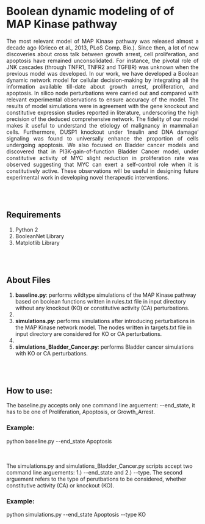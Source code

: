 # Boolean dynamic modeling of of MAP Kinase pathway
<p align="justify"> The most relevant model of MAP Kinase pathway was released almost a decade ago (Grieco et al., 2013, PLoS Comp. Bio.). Since then, a lot of new discoveries about cross talk between growth arrest, cell proliferation, and apoptosis have remained unconsolidated. For instance, the pivotal role of JNK cascades (through TNFR1, TNFR2 and TGFBR) was unknown when the previous model was developed. In our work, we have developed a Boolean dynamic network model for cellular decision-making by integrating all the information available till-date about growth arrest, proliferation, and apoptosis. In silico node perturbations were carried out and compared with relevant experimental observations to ensure accuracy of the model. The results of model simulations were in agreement with the gene knockout and constitutive expression studies reported in literature, underscoring the high precision of the deduced comprehensive network. The fidelity of our model makes it useful to understand the etiology of malignancy in mammalian cells. Furthermore, DUSP1 knockout under ‘Insulin and DNA damage’ signaling was found to universally enhance the proportion of cells undergoing apoptosis. We also focused on Bladder cancer models and discovered that in PI3K-gain-of-function Bladder Cancer model, under constitutive activity of MYC slight reduction in proliferation rate was observed suggesting that MYC can exert a self-control role when it is constitutively active. These observations will be useful in designing future experimental work in developing novel therapeutic interventions. </p>

<br/><br/>
## Requirements
1. Python 2
2. BooleanNet Library
3. Matplotlib Library

<br/><br/>
## About Files
1. **baseline.py**: performs wildtype simulations of the MAP Kinase pathway based on boolean functions written in rules.txt file in input directory without any knockout (KO) or constitutive activity (CA) perturbations.
2. 
3. **simulations.py**: performs simulations after introducing perturbations in the MAP Kinase network model. The nodes written in targets.txt file in input directory are considered for KO or CA perturbations.
4. 
5. **simulations_Bladder_Cancer.py**: performs Bladder cancer simulations with KO or CA perturbations.

<br/><br/>
## How to use:
The baseline.py accepts only one command line arguement: --end_state, it has to be one of Proliferation, Apoptosis, or Growth_Arrest.

### Example:
python baseline.py --end_state Apoptosis

<br/><br/>
The simulations.py and simulations_Bladder_Cancer.py scripts accept two command line arguements: 1.) --end_state and 2.) --type. The second arguement refers to the type of perutbations to be considered, whether constitutive activity (CA) or knockout (KO).

### Example:
python simulations.py --end_state Apoptosis --type KO
